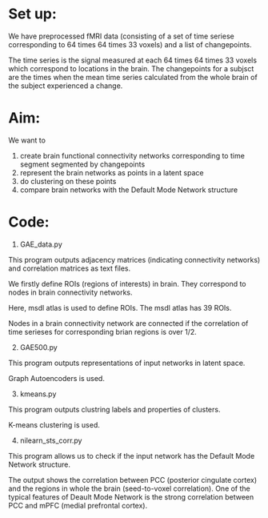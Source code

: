 # Set up:

We have preprocessed fMRI data (consisting of a set of time seriese corresponding to 64 times 64 times 33 voxels) and a list of changepoints. 

The time series is the signal measured at each 64 times 64 times 33 voxels which correspond to locations in the brain. The changepoints for a subjsct are the times when the mean time series calculated from the whole brain of the subject experienced a change.

# Aim:

We want to
1) create brain functional connectivity networks corresponding to time segment segmented by changepoints
2) represent the brain networks as points in a latent space
3) do clustering on these points
4) compare brain networks with the Default Mode Network structure

# Code:

1) GAE_data.py

This program outputs adjacency matrices (indicating connectivity networks) and correlation matrices as text files.

We firstly define ROIs (regions of interests) in brain. They correspond to nodes in brain connectivity networks.

Here, msdl atlas is used to define ROIs. The msdl atlas has 39 ROIs.

Nodes in a brain connectivity network are connected if the correlation of time serieses for corresponding brian regions is over 1/2.

2) GAE500.py

This program outputs representations of input networks in latent space.

Graph Autoencoders is used.

3) kmeans.py

This program outputs clustring labels and properties of clusters.

K-means clustering is used.

4) nilearn_sts_corr.py

This program allows us to check if the input network has the Default Mode Network structure.

The output shows the correlation between PCC (posterior cingulate cortex) and the regions in whole the brain (seed-to-voxel correlation). One of the typical features of Deault Mode Network is the strong correlation between PCC and mPFC (medial prefrontal cortex).
